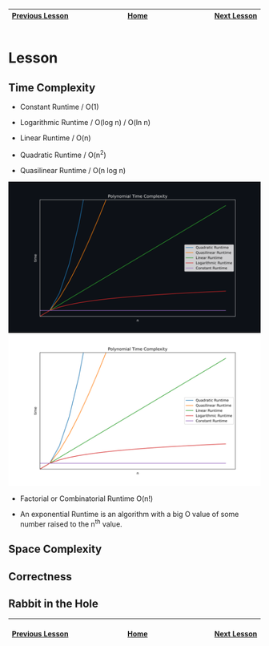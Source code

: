 | [Previous Lesson](https://github.com/Kevin-Lago/java-guide/tree/main/src/) <img width=1000/> | [Home](https://github.com/Kevin-Lago/java-guide) <img width=1000/> | [Next Lesson](https://github.com/Kevin-Lago/java-hackerrank-solutions/tree/main/src/)<img width=1000> |
|:---------------------------------------------------------------------------------------------|:------------------------------------------------------------------:|------------------------------------------------------------------------------------------------------:|

# Lesson

## Time Complexity

[//]: # (Polynomial Runtimes)

- Constant Runtime / O(1)

- Logarithmic Runtime / O(log n) / O(ln n) 

- Linear Runtime / O(n)

- Quadratic Runtime / O(n<sup>2</sup>)

- Quasilinear Runtime / O(n log n)

![Polynomial Time Complexity Graph](./polynomial_time_complexity_graph_dark.svg#gh-dark-mode-only)
![Polynomial Time Complexity Graph](./polynomial_time_complexity_graph_light.svg#gh-light-mode-only)

[//]: # (Exponential Runtimes)

- Factorial or Combinatorial Runtime O(n!)

- An exponential Runtime is an algorithm with a big O value of some number raised to the n<sup>th</sup> value.

## Space Complexity

## Correctness

## Rabbit in the Hole



| <img width=1000/> [Previous Lesson](https://github.com/Kevin-Lago/java-guide/tree/main/src/) | <img width=1000/> [Home](https://github.com/Kevin-Lago/java-guide) | <img width=1000> [Next Lesson](https://github.com/Kevin-Lago/java-hackerrank-solutions/tree/main/src/) |
|:---------------------------------------------------------------------------------------------|:------------------------------------------------------------------:|-------------------------------------------------------------------------------------------------------:|
